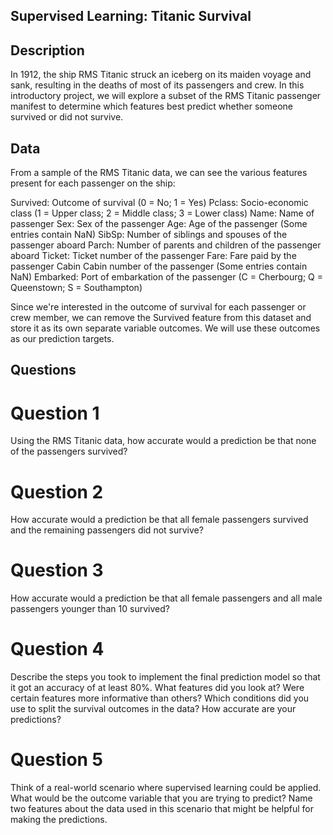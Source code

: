 ## Supervised Learning: Titanic Survival

## Description

In 1912, the ship RMS Titanic struck an iceberg on its maiden voyage and sank, resulting in the deaths of most of its passengers and crew. In this introductory project, we will explore a subset of the RMS Titanic passenger manifest to determine which features best predict whether someone survived or did not survive.


## Data

From a sample of the RMS Titanic data, we can see the various features present for each passenger on the ship:

Survived: Outcome of survival (0 = No; 1 = Yes)
Pclass: Socio-economic class (1 = Upper class; 2 = Middle class; 3 = Lower class)
Name: Name of passenger
Sex: Sex of the passenger
Age: Age of the passenger (Some entries contain NaN)
SibSp: Number of siblings and spouses of the passenger aboard
Parch: Number of parents and children of the passenger aboard
Ticket: Ticket number of the passenger
Fare: Fare paid by the passenger
Cabin Cabin number of the passenger (Some entries contain NaN)
Embarked: Port of embarkation of the passenger (C = Cherbourg; Q = Queenstown; S = Southampton)

Since we're interested in the outcome of survival for each passenger or crew member, we can remove the Survived feature from this dataset and store it as its own separate variable outcomes. We will use these outcomes as our prediction targets.


## Questions 

# Question 1

Using the RMS Titanic data, how accurate would a prediction be that none of the passengers survived?

# Question 2

How accurate would a prediction be that all female passengers survived and the remaining passengers did not survive?

# Question 3

How accurate would a prediction be that all female passengers and all male passengers younger than 10 survived?

# Question 4

Describe the steps you took to implement the final prediction model so that it got an accuracy of at least 80%. What features did you look at? Were certain features more informative than others? Which conditions did you use to split the survival outcomes in the data? How accurate are your predictions?

# Question 5

Think of a real-world scenario where supervised learning could be applied. What would be the outcome variable that you are trying to predict? Name two features about the data used in this scenario that might be helpful for making the predictions.
